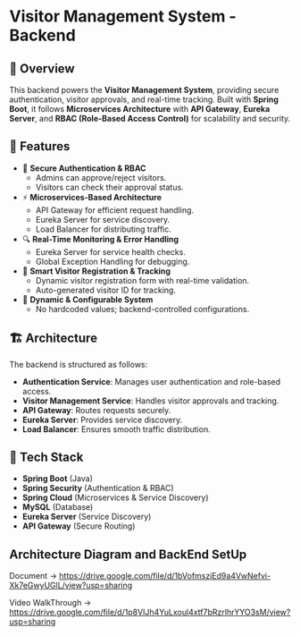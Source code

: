 # Visitor Management System - Backend

## 📌 Overview
This backend powers the **Visitor Management System**, providing secure authentication, visitor approvals, and real-time tracking. Built with **Spring Boot**, it follows **Microservices Architecture** with **API Gateway**, **Eureka Server**, and **RBAC (Role-Based Access Control)** for scalability and security.

## 🚀 Features
- 🔐 **Secure Authentication & RBAC**  
  - Admins can approve/reject visitors.  
  - Visitors can check their approval status.
- ⚡ **Microservices-Based Architecture**  
  - API Gateway for efficient request handling.  
  - Eureka Server for service discovery.  
  - Load Balancer for distributing traffic.
- 🔍 **Real-Time Monitoring & Error Handling**  
  - Eureka Server for service health checks.  
  - Global Exception Handling for debugging.
- 📍 **Smart Visitor Registration & Tracking**  
  - Dynamic visitor registration form with real-time validation.  
  - Auto-generated visitor ID for tracking.
- 🔄 **Dynamic & Configurable System**  
  - No hardcoded values; backend-controlled configurations.

## 🏗️ Architecture
The backend is structured as follows:
- **Authentication Service**: Manages user authentication and role-based access.
- **Visitor Management Service**: Handles visitor approvals and tracking.
- **API Gateway**: Routes requests securely.
- **Eureka Server**: Provides service discovery.
- **Load Balancer**: Ensures smooth traffic distribution.
  

## 📜 Tech Stack
- **Spring Boot** (Java)
- **Spring Security** (Authentication & RBAC)
- **Spring Cloud** (Microservices & Service Discovery)
- **MySQL** (Database)
- **Eureka Server** (Service Discovery)
- **API Gateway** (Secure Routing)

## Architecture Diagram and BackEnd SetUp
Document -> https://drive.google.com/file/d/1bVofmszjEd9a4VwNefvi-Xk7eGwyUGlL/view?usp=sharing

Video WalkThrough -> https://drive.google.com/file/d/1p8VIJh4YuLxoul4xtf7bRzrlhrYYO3sM/view?usp=sharing


